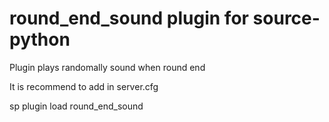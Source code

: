# round_end_sound plugin for source-python

Plugin plays randomally sound when round end

It is recommend to add in server.cfg

sp plugin load round_end_sound
